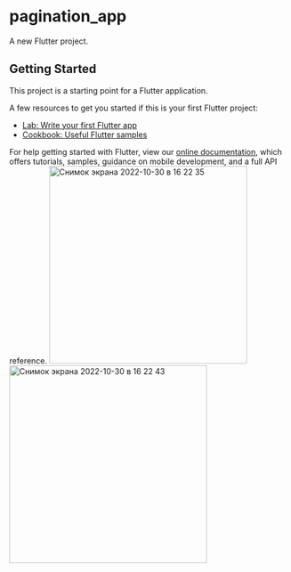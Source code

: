 # pagination_app

A new Flutter project.

## Getting Started

This project is a starting point for a Flutter application.

A few resources to get you started if this is your first Flutter project:

- [Lab: Write your first Flutter app](https://flutter.dev/docs/get-started/codelab)
- [Cookbook: Useful Flutter samples](https://flutter.dev/docs/cookbook)

For help getting started with Flutter, view our
[online documentation](https://flutter.dev/docs), which offers tutorials,
samples, guidance on mobile development, and a full API reference.
<img width="355" alt="Снимок экрана 2022-10-30 в 16 22 35" src="https://user-images.githubusercontent.com/47538685/198884031-e65f47dc-c85f-487e-becf-cd2a23ab9ecf.png">
<img width="355" alt="Снимок экрана 2022-10-30 в 16 22 43" src="https://user-images.githubusercontent.com/47538685/198884032-b7cddaff-99d3-4baa-90c2-d6048a4416f5.png">
